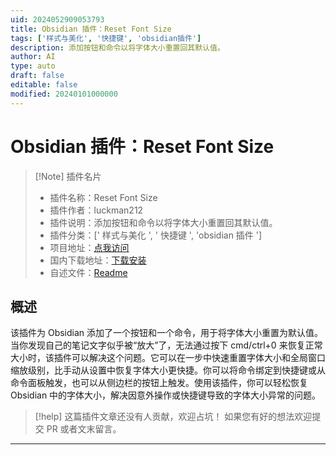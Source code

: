 ```yaml
---
uid: 2024052909053793
title: Obsidian 插件：Reset Font Size
tags: ['样式与美化', '快捷键', 'obsidian插件']
description: 添加按钮和命令以将字体大小重置回其默认值。
author: AI
type: auto
draft: false
editable: false
modified: 20240101000000
---
```


# Obsidian 插件：Reset Font Size

> [!Note] 插件名片
> - 插件名称：Reset Font Size
> - 插件作者：luckman212
> - 插件说明：添加按钮和命令以将字体大小重置回其默认值。
> - 插件分类：[' 样式与美化 ', ' 快捷键 ', 'obsidian 插件 ']
> - 项目地址：[点我访问](https://github.com/luckman212/obsidian-reset-font-size)
> - 国内下载地址：[下载安装](https://pkmer.cn/products/plugin/pluginMarket/?obsidian-reset-font-size)
> - 自述文件：[Readme](https://ghproxy.net/https://raw.githubusercontent.com/luckman212/obsidian-reset-font-size/main/README.md)

## 概述

该插件为 Obsidian 添加了一个按钮和一个命令，用于将字体大小重置为默认值。当你发现自己的笔记文字似乎被“放大”了，无法通过按下 cmd/ctrl+0 来恢复正常大小时，该插件可以解决这个问题。它可以在一步中快速重置字体大小和全局窗口缩放级别，比手动从设置中恢复字体大小更快捷。你可以将命令绑定到快捷键或从命令面板触发，也可以从侧边栏的按钮上触发。使用该插件，你可以轻松恢复 Obsidian 中的字体大小，解决因意外操作或快捷键导致的字体大小异常的问题。

> [!help]
> 这篇插件文章还没有人贡献，欢迎占坑！
> 如果您有好的想法欢迎提交 PR 或者文末留言。

---



